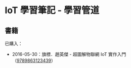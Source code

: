 # IoT 學習筆記 - 學習管道

## 書籍

已購入：

* 2016-05-30：旗標．趙英傑 - 超圖解物聯網 IoT 實作入門（[9789863123439](https://www.tenlong.com.tw/products/9789863123439)）




